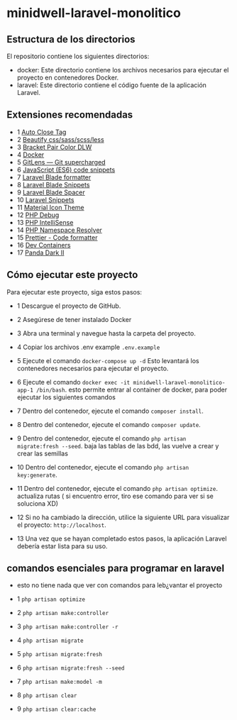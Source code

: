 # minidwell-laravel-monolitico

## Estructura de los directorios
El repositorio contiene los siguientes directorios:

* docker: Este directorio contiene los archivos necesarios para ejecutar el proyecto en contenedores Docker.
* laravel: Este directorio contiene el código fuente de la aplicación Laravel.

## Extensiones recomendadas
* 1 [Auto Close Tag](https://marketplace.visualstudio.com/items?itemName=formulahendry.auto-close-tag)
* 2 [Beautify css/sass/scss/less](https://marketplace.visualstudio.com/items?itemName=michelemelluso.code-beautifier)
* 3 [Bracket Pair Color DLW](https://marketplace.visualstudio.com/items?itemName=BracketPairColorDLW.bracket-pair-color-dlw)
* 4 [Docker](https://marketplace.visualstudio.com/items?itemName=ms-azuretools.vscode-docker)
* 5 [GitLens — Git supercharged](https://marketplace.visualstudio.com/items?itemName=eamodio.gitlens)
* 6 [JavaScript (ES6) code snippets](https://marketplace.visualstudio.com/items?itemName=xabikos.JavaScriptSnippets)
* 7 [Laravel Blade formatter](https://marketplace.visualstudio.com/items?itemName=shufo.vscode-blade-formatter)
* 8 [Laravel Blade Snippets](https://marketplace.visualstudio.com/items?itemName=onecentlin.laravel-blade)
* 9 [Laravel Blade Spacer](https://marketplace.visualstudio.com/items?itemName=austenc.laravel-blade-spacer)
* 10 [Laravel Snippets](https://marketplace.visualstudio.com/items?itemName=onecentlin.laravel5-snippets)
* 11 [Material Icon Theme](https://marketplace.visualstudio.com/items?itemName=PKief.material-icon-theme)
* 12 [PHP Debug](https://marketplace.visualstudio.com/items?itemName=xdebug.php-debug)
* 13 [PHP IntelliSense](https://marketplace.visualstudio.com/items?itemName=bmewburn.vscode-intelephense-client)
* 14 [PHP Namespace Resolver](https://marketplace.visualstudio.com/items?itemName=MehediDracula.php-namespace-resolver)
* 15 [Prettier - Code formatter](https://marketplace.visualstudio.com/items?itemName=esbenp.prettier-vscode)
* 16 [Dev Containers](https://marketplace.visualstudio.com/items?itemName=ms-vscode-remote.remote-containers)
* 17 [Panda Dark II](https://marketplace.visualstudio.com/items?itemName=PandaDigitalLLC.panda-dark-ii)


## Cómo ejecutar este proyecto
 Para ejecutar este proyecto, siga estos pasos:

* 1 Descargue el proyecto de GitHub.
* 2 Asegúrese de tener instalado Docker
* 3 Abra una terminal y navegue hasta la carpeta del proyecto.
* 4 Copiar los archivos .env example ```.env.example```
* 5 Ejecute el comando ```docker-compose up -d``` Esto levantará los contenedores necesarios para ejecutar el proyecto. 
* 6 Ejecute el comando ```docker exec -it minidwell-laravel-monolitico-app-1 /bin/bash```. esto permite entrar al container de docker, para poder ejecutar los siguientes comandos

* 7 Dentro del contenedor, ejecute el comando ```composer install```.
* 8 Dentro del contenedor, ejecute el comando ```composer update```.
* 9 Dentro del contenedor, ejecute el comando ```php artisan migrate:fresh --seed```. baja las tablas de las bdd, las vuelve a crear y crear las semillas
* 10 Dentro del contenedor, ejecute el comando ```php artisan key:generate```. 
* 11 Dentro del contenedor, ejecute el comando ```php artisan optimize```. actualiza rutas ( si encuentro error, tiro ese comando para ver si se soluciona XD)
* 12 Si no ha cambiado la dirección, utilice la siguiente URL para visualizar el proyecto: ```http://localhost```.
* 13 Una vez que se hayan completado estos pasos, la aplicación Laravel debería estar lista para su uso.

## comandos esenciales para programar en laravel
* esto no tiene nada que ver con comandos para leb¿vantar el proyecto

* 1 ```php artisan optimize```
* 2 ```php artisan make:controller```
* 3 ```php artisan make:controller -r```
* 4 ```php artisan migrate```
* 5 ```php artisan migrate:fresh``` 
* 6 ```php artisan migrate:fresh --seed```
* 7 ```php artisan make:model -m``` 
* 8 ```php artisan clear``` 
* 9 ```php artisan clear:cache``` 

